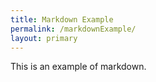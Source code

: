 ```yaml
---
title: Markdown Example
permalink: /markdownExample/
layout: primary
---
```


This is an example of markdown.
